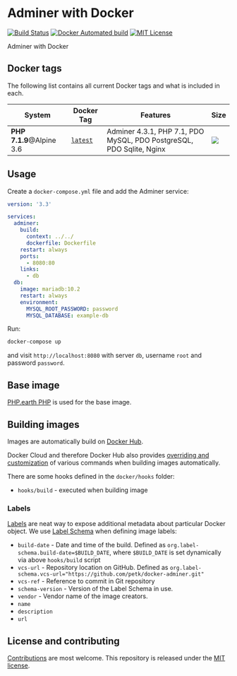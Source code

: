 # Adminer with Docker

[![Build Status](https://img.shields.io/travis/petk/docker-adminer/master.svg?style=plastic)](https://travis-ci.org/petk/docker-adminer) [![Docker Automated build](https://img.shields.io/docker/automated/petk/adminer.svg?style=plastic)](https://hub.docker.com/r/petk/adminer/) [![MIT License](https://img.shields.io/github/license/petk/docker-adminer.svg?style=plastic "MIT License")](https://github.com/petk/docker-adminer/blob/master/LICENSE)

Adminer with Docker

## Docker tags

The following list contains all current Docker tags and what is included in each.

| System | Docker Tag | Features | Size |
| ------ | ---------- | -------- | ---- |
| **PHP 7.1.9**@Alpine 3.6 | [`latest`](https://github.com/petk/docker-adminer/tree/master/Dockerfile) | Adminer 4.3.1, PHP 7.1, PDO MySQL, PDO PostgreSQL, PDO Sqlite, Nginx | [![](https://images.microbadger.com/badges/image/petk/adminer.svg)](https://microbadger.com/images/petk/adminer "Image size") |

## Usage

Create a `docker-compose.yml` file and add the Adminer service:

```yaml
version: '3.3'

services:
  adminer:
    build:
      context: ../../
      dockerfile: Dockerfile
    restart: always
    ports:
      - 8080:80
    links:
      - db
  db:
    image: mariadb:10.2
    restart: always
    environment:
      MYSQL_ROOT_PASSWORD: password
      MYSQL_DATABASE: example-db
```

Run:

```bash
docker-compose up
```

and visit `http://localhost:8080` with server `db`, username `root` and password
`password`.

## Base image

[PHP.earth PHP](https://github.com/php-earth/docker-php) is used for the base
image.

## Building images

Images are automatically build on [Docker Hub](https://hub.docker.com/r/petk/adminer/).

Docker Cloud and therefore Docker Hub also provides
[overriding and customization](https://docs.docker.com/docker-cloud/builds/advanced/)
of various commands when building images automatically.

There are some hooks defined in the `docker/hooks` folder:

* `hooks/build` - executed when building image

### Labels

[Labels](https://docs.docker.com/engine/userguide/labels-custom-metadata/) are
neat way to expose additional metadata about particular Docker object. We use
[Label Schema](http://label-schema.org/) when defining image labels:

* `build-date` - Date and time of the build. Defined as
  `org.label-schema.build-date=$BUILD_DATE`, where `$BUILD_DATE` is set dynamically
  via above `hooks/build` script
* `vcs-url` - Repository location on GitHub. Defined as
  `org.label-schema.vcs-url="https://github.com/petk/docker-adminer.git"`
* `vcs-ref` - Reference to commit in Git repository
* `schema-version` - Version of the Label Schema in use.
* `vendor` - Vendor name of the image creators.
* `name`
* `description`
* `url`

## License and contributing

[Contributions](https://github.com/petk/docker-adminer/blob/master/CONTRIBUTING.md) are most welcome. This repository is released under the [MIT license](https://github.com/petk/docker-adminer/blob/master/LICENSE).
